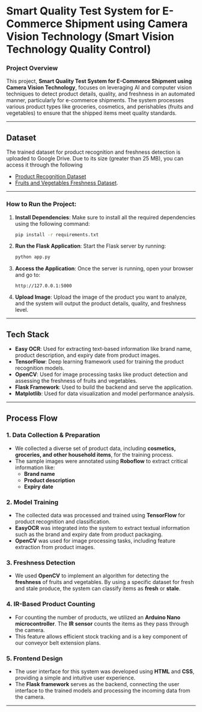 
# Smart Quality Test System for E-Commerce Shipment using Camera Vision Technology (Smart Vision Technology Quality Control)

### Project Overview
This project, **Smart Quality Test System for E-Commerce Shipment using Camera Vision Technology**, focuses on leveraging AI and computer vision techniques to detect product details, quality, and freshness in an automated manner, particularly for e-commerce shipments. The system processes various product types like groceries, cosmetics, and perishables (fruits and vegetables) to ensure that the shipped items meet quality standards.

---


## Dataset

The trained dataset for product recognition and freshness detection is uploaded to Google Drive. Due to its size (greater than 25 MB), you can access it through the following 
- [Product Recognition Dataset](https://drive.google.com/drive/folders/1cQCXSOCLoZMnYMYAwtAHbcSCiV49DM4w?usp=sharing)
- [Fruits and Vegetables Freshness Dataset](https://drive.google.com/drive/folders/1XCyvOUaNa6Q4PBwzwREW3tfDYsb0IcG7?usp=sharing).

---

### How to Run the Project:

1. **Install Dependencies**:
   Make sure to install all the required dependencies using the following command:

   ```bash
   pip install -r requirements.txt
   ```

2. **Run the Flask Application**:
   Start the Flask server by running:

   ```bash
   python app.py
   ```

3. **Access the Application**:
   Once the server is running, open your browser and go to:

   ```
   http://127.0.0.1:5000
   ```

4. **Upload Image**:
   Upload the image of the product you want to analyze, and the system will output the product details, quality, and freshness level.

---

## Tech Stack

- **Easy OCR**: Used for extracting text-based information like brand name, product description, and expiry date from product images.
- **TensorFlow**: Deep learning framework used for training the product recognition models.
- **OpenCV**: Used for image processing tasks like product detection and assessing the freshness of fruits and vegetables.
- **Flask Framework**: Used to build the backend and serve the application.
- **Matplotlib**: Used for data visualization and model performance analysis.
  
---

## Process Flow

### 1. **Data Collection & Preparation**
   - We collected a diverse set of product data, including **cosmetics, groceries, and other household items**, for the training process. 
   - The sample images were annotated using **Roboflow** to extract critical information like:
     - **Brand name**
     - **Product description**
     - **Expiry date**

### 2. **Model Training**
   - The collected data was processed and trained using **TensorFlow** for product recognition and classification.
   - **EasyOCR** was integrated into the system to extract textual information such as the brand and expiry date from product packaging.
   - **OpenCV** was used for image processing tasks, including feature extraction from product images.

### 3. **Freshness Detection**
   - We used **OpenCV** to implement an algorithm for detecting the **freshness** of fruits and vegetables. By using a specific dataset for fresh and stale produce, the system can classify items as **fresh** or **stale**.
   
### 4. **IR-Based Product Counting**
   - For counting the number of products, we utilized an **Arduino Nano microcontroller**. The **IR sensor** counts the items as they pass through the camera.
   - This feature allows efficient stock tracking and is a key component of our conveyor belt extension plans.

### 5. **Frontend Design**
   - The user interface for this system was developed using **HTML** and **CSS**, providing a simple and intuitive user experience.
   - The **Flask framework** serves as the backend, connecting the user interface to the trained models and processing the incoming data from the camera.

---
